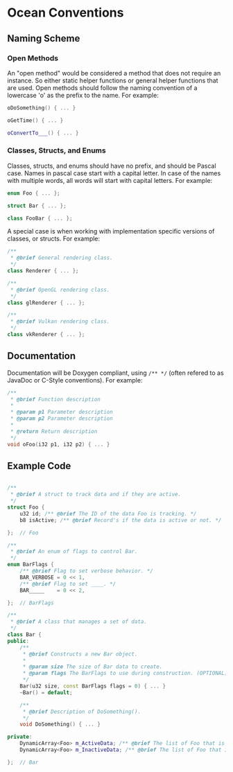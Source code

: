 # Ocean Conventions

## Naming Scheme

### Open Methods

An "open method" would be considered a method that does not require an instance.
So either static helper functions or general helper functions that are used.
Open methods should follow the naming convention of a lowercase 'o' as the prefix to the name.
For example:

```cpp
oDoSomething() { ... }

oGetTime() { ... }

oConvertTo___() { ... }
```

### Classes, Structs, and Enums

Classes, structs, and enums should have no prefix, and should be Pascal case.
Names in pascal case start with a capital letter.
In case of the names with multiple words, all words will start with capital letters.
For example:

```cpp
enum Foo { ... };

struct Bar { ... };

class FooBar { ... };
```

A special case is when working with implementation specific versions of classes, or structs.
For example:

```cpp
/**
 * @brief General rendering class.
 */
class Renderer { ... };

/**
 * @brief OpenGL rendering class.
 */
class glRenderer { ... };

/**
 * @brief Vulkan rendering class.
 */
class vkRenderer { ... };
```

## Documentation

Documentation will be Doxygen compliant, using `/** */` (often refered to as JavaDoc or C-Style conventions).
For example:

```cpp
/**
 * @brief Function description
 *
 * @param p1 Parameter description
 * @param p2 Parameter description
 *
 * @return Return description
 */
void oFoo(i32 p1, i32 p2) { ... }
```

## Example Code

```cpp

/**
 * @brief A struct to track data and if they are active.
 */
struct Foo {
    u32 id; /** @brief The ID of the data Foo is tracking. */
    b8 isActive; /** @brief Record's if the data is active or not. */

};  // Foo

/**
 * @brief An enum of flags to control Bar.  
 */
enum BarFlags {
    /** @brief Flag to set verbose behavior. */
    BAR_VERBOSE = 0 << 1,
    /** @brief Flag to set ____. */
    BAR_____    = 0 << 2,

};  // BarFlags

/**
 * @brief A class that manages a set of data.
 */
class Bar {
public:
    /**
     * @brief Constructs a new Bar object.
     *
     * @param size The size of Bar data to create.
     * @param flags The BarFlags to use during construction. (OPTIONAL)
     */
    Bar(u32 size, const BarFlags flags = 0) { ... }
    ~Bar() = default;

    /**
     * @brief Description of DoSomething().
     */
    void DoSomething() { ... }

private:
    DynamicArray<Foo> m_ActiveData; /** @brief The list of Foo that is marked as active. */
    DynamicArray<Foo> m_InactiveData; /** @brief The list of Foo that is marked as indactive. */

};  // Bar

```

